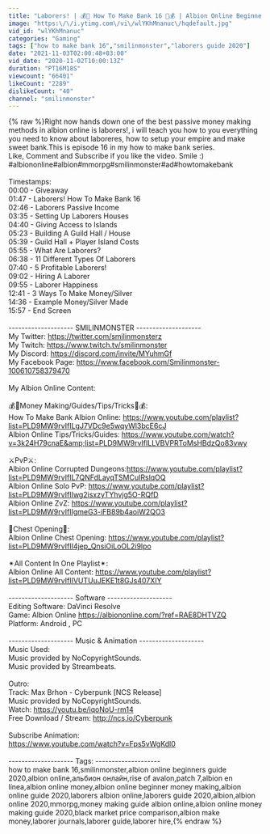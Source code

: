 ```yaml
---
title: "Laborers! | 💰💸 How To Make Bank 16 💸💰 | Albion Online Beginners Guide 2020"
image: "https:\/\/i.ytimg.com\/vi\/wlYKhMnanuc\/hqdefault.jpg"
vid_id: "wlYKhMnanuc"
categories: "Gaming"
tags: ["how to make bank 16","smilinmonster","laborers guide 2020"]
date: "2021-11-03T02:00:48+03:00"
vid_date: "2020-11-02T10:00:13Z"
duration: "PT16M18S"
viewcount: "66401"
likeCount: "2289"
dislikeCount: "40"
channel: "smilinmonster"
---
```

{% raw %}Right now hands down one of the best passive money making methods in albion online is laborers!, i will teach you how to you everything you need to know about laboreres, how to setup your empire and make sweet bank.This is episode 16 in my how to make bank series.<br />Like, Comment and Subscribe if you like the video. Smile :)<br />#albiononline#albion#mmorpg#smilinmonster#ad#howtomakebank<br /><br />Timestamps:<br />00:00 - Giveaway<br />01:47 - Laborers! How To Make Bank 16 <br />02:46 - Laborers Passive Income<br />03:35 - Setting Up Laborers Houses<br />04:40 - Giving Access to Islands<br />05:23 - Building A Guild Hall / House<br />05:39 - Guild Hall + Player Island Costs<br />05:55 - What Are Laborers?<br />06:38 - 11 Different Types Of Laborers<br />07:40 - 5 Profitable Laborers!<br />09:02 - Hiring A Laborer <br />09:55 - Laborer Happiness<br />12:41 - 3 Ways To Make Money/Silver<br />14:36 - Example Money/Silver Made<br />15:57 - End Screen<br /><br />-------------------- SMILINMONSTER --------------------<br />My Twitter: <a rel="nofollow" target="blank" href="https://twitter.com/smilinmonsterz">https://twitter.com/smilinmonsterz</a><br />My Twitch: <a rel="nofollow" target="blank" href="https://www.twitch.tv/smilinmonster">https://www.twitch.tv/smilinmonster</a><br />My Discord: <a rel="nofollow" target="blank" href="https://discord.com/invite/MYuhmGf">https://discord.com/invite/MYuhmGf</a><br />My Facebook Page: <a rel="nofollow" target="blank" href="https://www.facebook.com/Smilinmonster-100610758379470">https://www.facebook.com/Smilinmonster-100610758379470</a><br /><br />My Albion Online Content:<br /><br />💰💸Money Making/Guides/Tips/Tricks💸💰:<br />How To Make Bank Albion Online: <a rel="nofollow" target="blank" href="https://www.youtube.com/playlist?list=PLD9MW9rvIfILgJ7VDc9e5wqyWl3bcE6cJ">https://www.youtube.com/playlist?list=PLD9MW9rvIfILgJ7VDc9e5wqyWl3bcE6cJ</a><br />Albion Online Tips/Tricks/Guides: <a rel="nofollow" target="blank" href="https://www.youtube.com/watch?v=3k24H79cnaE&amp;list=PLD9MW9rvIfILLVBVPRToMsHBdzQo83vwy">https://www.youtube.com/watch?v=3k24H79cnaE&amp;list=PLD9MW9rvIfILLVBVPRToMsHBdzQo83vwy</a><br /><br />⚔PvP⚔:<br />Albion Online Corrupted Dungeons:<a rel="nofollow" target="blank" href="https://www.youtube.com/playlist?list=PLD9MW9rvIfIL7QNFdLayqTSMCuIRslqOQ">https://www.youtube.com/playlist?list=PLD9MW9rvIfIL7QNFdLayqTSMCuIRslqOQ</a><br />Albion Online Solo PvP: <a rel="nofollow" target="blank" href="https://www.youtube.com/playlist?list=PLD9MW9rvIfIIwg2isxzyTYhvjg5O-RQfD">https://www.youtube.com/playlist?list=PLD9MW9rvIfIIwg2isxzyTYhvjg5O-RQfD</a><br />Albion Online ZvZ: <a rel="nofollow" target="blank" href="https://www.youtube.com/playlist?list=PLD9MW9rvIfIIgmeG3-iFB89b4aoiW2QO3">https://www.youtube.com/playlist?list=PLD9MW9rvIfIIgmeG3-iFB89b4aoiW2QO3</a><br /><br />🎲Chest Opening🎲:<br />Albion Online Chest Opening: <a rel="nofollow" target="blank" href="https://www.youtube.com/playlist?list=PLD9MW9rvIfII4jep_QnsiOiLoOL2i9lpo">https://www.youtube.com/playlist?list=PLD9MW9rvIfII4jep_QnsiOiLoOL2i9lpo</a><br /><br />✴All Content In One Playlist✴: <br />Albion Online All Content: <a rel="nofollow" target="blank" href="https://www.youtube.com/playlist?list=PLD9MW9rvIfIIVUTUuJEKE1t8GJs407XIY">https://www.youtube.com/playlist?list=PLD9MW9rvIfIIVUTUuJEKE1t8GJs407XIY</a><br /><br />-------------------- Software --------------------<br />Editing Software: DaVinci Resolve<br />Game: Albion Online <a rel="nofollow" target="blank" href="https://albiononline.com/?ref=RAE8DHTVZQ">https://albiononline.com/?ref=RAE8DHTVZQ</a><br />Platform: Android , PC<br /><br />-------------------- Music &amp; Animation --------------------<br />Music Used:<br />Music provided by NoCopyrightSounds.<br />Music provided by Streambeats.<br /><br />Outro:<br />Track: Max Brhon - Cyberpunk [NCS Release]<br />Music provided by NoCopyrightSounds.<br />Watch: <a rel="nofollow" target="blank" href="https://youtu.be/iqoNoU-rm14">https://youtu.be/iqoNoU-rm14</a><br />Free Download / Stream: <a rel="nofollow" target="blank" href="http://ncs.io/Cyberpunk">http://ncs.io/Cyberpunk</a><br /><br />Subscribe Animation:<br /><a rel="nofollow" target="blank" href="https://www.youtube.com/watch?v=Fps5vWgKdl0">https://www.youtube.com/watch?v=Fps5vWgKdl0</a><br /><br />-------------------- Tags: --------------------<br />how to make bank 16,smilinmonster,albion online beginners guide 2020,albion online,альбион онлайн,rise of avalon,patch 7,albion en línea,albion online money,albion online beginner money making,albion online guide 2020,laborers albion online,laborers guide 2020,albion,albion online 2020,mmorpg,money making guide albion online,albion online money making guide 2020,black market price comparison,albion make money,laborer journals,laborer guide,laborer hire,{% endraw %}
